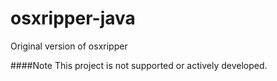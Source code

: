 # osxripper-java
Original version of osxripper

####Note
This project is not supported or actively developed.
